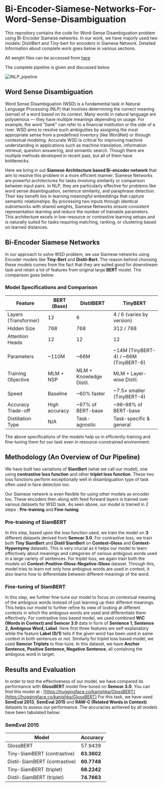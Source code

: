 # Bi-Encoder-Siamese-Networks-For-Word-Sense-Disambiguation

This repository contains the code for Word-Sense Disambiguation problem using Bi-Encoder Siamese networks. In our work, we have majorly used two models: DistilBert and Tiny-bert for encoders in Siamese Network. Detailed Information about complete work goes below in various sections.

All weight files can be accessed from [here](https://iiithydresearch-my.sharepoint.com/:f:/g/personal/amit_shukla_research_iiit_ac_in/EooiBHSPQsdFhPZkWdh_6m4BAjfNBXxXSdoVHJh9cOfzIg?e=Y6kY1T)

The complete pipeline is given and discussed below

![INLP_pipeline](https://github.com/user-attachments/assets/d7d5c270-b2e9-466a-860d-a6daf9aa2e22)

## Word Sense Disambiguation

Word Sense Disambiguation (WSD) is a fundamental task in Natural Language Processing (NLP) that involves determining the correct meaning (sense) of a word based on its context. Many words in natural language are polysemous — they have multiple meanings depending on usage. For example, the word "bank" can refer to a financial institution or the side of a river. WSD aims to resolve such ambiguities by assigning the most appropriate sense from a predefined inventory (like WordNet) or through contextual modeling. Accurate WSD is critical for improving machine understanding in applications such as machine translation, information retrieval, question answering, and semantic search. Though there are multiple methods developed in recent past, but all of them have bottlenecks.

Here we bring in out **Siamese Architecture based Bi-encoder network** that aim to resolve this problem in a more efficient manner. Siamese Networks are powerful architectures for tasks involving similarity or comparison between input pairs. In NLP, they are particularly effective for problems like word sense disambiguation, sentence similarity, and paraphrase detection. Their key benefit lies in learning meaningful embeddings that capture semantic relationships. By processing two inputs through identical subnetworks with shared weights, Siamese Networks ensure consistent representation learning and reduce the number of trainable parameters. This architecture excels in low-resource or contrastive learning setups and is naturally suited for tasks requiring matching, ranking, or clustering based on learned distances.


## Bi-Encoder Siamese Networks

In our approach to solve WSD problem, we use Siamese networks using Encoder models like **Tiny-Bert** and **Distil-Bert**. The reason behind choosing these models comes from the fact that they are suited good for downstream task and retain a lot of features from original large **BERT** model. The comparison goes below:

### Model Specifications and Comparison

| Feature               | BERT (Base)         | DistilBERT             | TinyBERT                |
|-----------------------|---------------------|-------------------------|--------------------------|
| Layers (Transformer)  | 12                  | 6                       | 4 / 6 (varies by version) |
| Hidden Size           | 768                 | 768                     | 312 / 768               |
| Attention Heads       | 12                  | 12                      | 12                      |
| Parameters            | ~110M               | ~66M                    | ~14M (TinyBERT-4) / ~66M (TinyBERT-6) |
| Training Objective    | MLM + NSP           | MLM + Knowledge Distil. | MLM + Layer-wise Distil. |
| Speed                 | Baseline            | ~60% faster             | ~7.5× smaller (TinyBERT-4) |
| Accuracy Trade-off    | High accuracy       | ~97% of BERT-base       | ~96–98% of BERT-base    |
| Distillation Type     | N/A                 | Task-agnostic           | Task-specific & general |


The above specifications of the models help us in efficiently training and fine-tuning them for our task even in resource-constrained environment.

## Methodology (An Overview of Our Pipeline)

We have built two variations of **SiamBert** (what we call our model), one using **contrastive loss function** and other **triplet loss function**. These two loss functions perform exceptionally well in disambiguation type of task often used in face detection too.

Our Siamese network is even flexible for using other models as encoder too. These encoders then along with feed forward layers is trained over various datasets for WSD task. As seen above, our model is trained in 2 steps : **Pre-training** and **Fine-tuning**.

### Pre-training of SiamBERT

In this step, based upon the loss function used, we train the model on **3** different datasets derived from **Semcor 3.0**. For contrastive loss, we train both **Tiny SiamBert** and **Distil SiamBert** on **Context-Gloss** and **Context-Hypernymy** datasets. This is very crucial as it helps our model to learn effectively about meanings and categories of various ambigous words used in a large variety of sentences.
For triplet loss, we again train both the models on **Context-Positive-Gloss-Negative-Gloss** dataset. Through this, model tries to learn not only how ambigous words are used in context, it also learns how to differentiate between different meanings of the word.

### Fine-tuning of SiamBERT

In this step, we further fine-tune our model to focus on contextual meaning of the ambigous words instead of just learning up their different meanings. This helps our model to further refine its view of looking at different contexts in which the ambigous words are used and differentiate them effectively. For contrastive loss based model, we used combined **WiC (Words in Context) and Semcor 3.0** data in form of **Sentence 1,  Sentence 2, Ambigous Word,  Label**. Here first three features are self-explanatory while the feature **Label (0/1)** tells if the given word has been used in same context in both sentences or not.
Similarly for triplet loss based model, we used **Semcor Triplets** to fine-tune. In this dataset, we have **Anchor Sentence, Positive Sentence, Negative Sentence**, all containing the ambigous word in target.


## Results and Evaluation
In order to test the effectiveness of our model, we have compared its performance with **GlossBERT** model fine-tuned on **Semcor 3.0**. You can find this model at : [https://huggingface.co/kanishka/GlossBERT](https://huggingface.co/kanishka/GlossBERT) For this task, we have used **SemEval 2013**, **SemEval 2015** and **RAW-C (Related Words in Context)** datasets to assess our performance. The accuracies achieved by all models have been tabulated below:

### SemEval 2015

|            **Model**            |                   **Accuracy**                  |
|---------------------------------|-------------------------------------------------|
| GlossBERT                       |                  57.9439                        |
| Tiny-SiamBERT (contrastive)     |                  **63.3602**                    |
| Distil-SiamBERT (contrastive)   |                  **60.7748**                    |
| Tiny-SiamBERT (triplet)         |                  **68.2242**                    |
| Distil-SiamBERT (triplet)       |                  **74.7663**                    |
